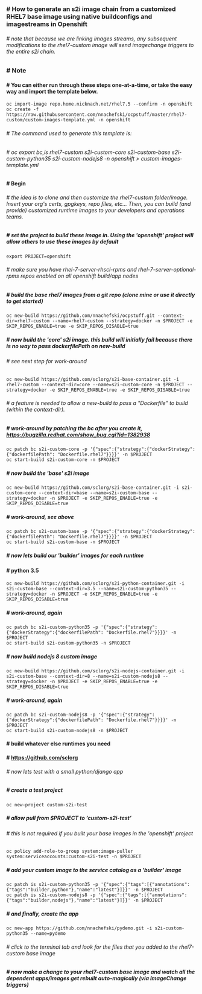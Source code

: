 ### # How to generate an s2i image chain from a customized RHEL7 base image using native buildconfigs and imagestreams in Openshift
###### # note that because we are linking images streams, any subsequent modifications to the rhel7-custom image will send imagechange triggers to the entire s2i chain.

### # Note
#### # You can either run through these steps one-at-a-time, or take the easy way and import the template below.

```
oc import-image repo.home.nicknach.net/rhel7.5 --confirm -n openshift
oc create -f https://raw.githubusercontent.com/nnachefski/ocpstuff/master/rhel7-custom/custom-images-template.yml -n openshift
```
###### # The command used to generate this template is: 
###### # oc export bc,is rhel7-custom s2i-custom-core s2i-custom-base s2i-custom-python35 s2i-custom-nodejs8 -n openshift > custom-images-template.yml
#### # Begin
###### # the idea is to clone and then customize the rhel7-custom folder/image.  Insert your org's certs, gpgkeys, repo files, etc...  Then, you can build (and provide) customized runtime images to your developers and operations teams.

##### # set the project to build these image in.  Using the 'openshift' project will allow others to use these images by default
```
export PROJECT=openshift
```
###### # make sure you have rhel-7-server-rhscl-rpms and rhel-7-server-optional-rpms repos enabled on all openshift build/app nodes

##### # build the base rhel7 images from a git repo (clone mine or use it directly to get started)
```
oc new-build https://github.com/nnachefski/ocpstuff.git --context-dir=rhel7-custom --name=rhel7-custom --strategy=docker -n $PROJECT -e SKIP_REPOS_ENABLE=true -e SKIP_REPOS_DISABLE=true
```
##### # now build the 'core' s2i image.  this build will initially fail because there is no way to pass dockerfilePath on new-build
###### # see next step for work-around
```
oc new-build https://github.com/sclorg/s2i-base-container.git -i rhel7-custom --context-dir=core --name=s2i-custom-core -n $PROJECT --strategy=docker -e SKIP_REPOS_ENABLE=true -e SKIP_REPOS_DISABLE=true
```
###### # a feature is needed to allow a new-build to pass a "Dockerfile" to build (within the context-dir). 
##### # work-around by patching the bc after you create it, https://bugzilla.redhat.com/show_bug.cgi?id=1382938 
```
oc patch bc s2i-custom-core -p '{"spec":{"strategy":{"dockerStrategy":{"dockerfilePath": "Dockerfile.rhel7"}}}}' -n $PROJECT
oc start-build s2i-custom-core -n $PROJECT
```
##### # now build the 'base' s2i image
```
oc new-build https://github.com/sclorg/s2i-base-container.git -i s2i-custom-core --context-dir=base --name=s2i-custom-base --strategy=docker -n $PROJECT -e SKIP_REPOS_ENABLE=true -e SKIP_REPOS_DISABLE=true
```
##### # work-around, see above
```
oc patch bc s2i-custom-base -p '{"spec":{"strategy":{"dockerStrategy":{"dockerfilePath": "Dockerfile.rhel7"}}}}' -n $PROJECT
oc start-build s2i-custom-base -n $PROJECT
```
##### # now lets build our 'builder' images for each runtime

#### # python 3.5
```
oc new-build https://github.com/sclorg/s2i-python-container.git -i s2i-custom-base --context-dir=3.5 --name=s2i-custom-python35 --strategy=docker -n $PROJECT -e SKIP_REPOS_ENABLE=true -e SKIP_REPOS_DISABLE=true
```
##### # work-around, again
```
oc patch bc s2i-custom-python35 -p '{"spec":{"strategy":{"dockerStrategy":{"dockerfilePath": "Dockerfile.rhel7"}}}}' -n $PROJECT
oc start-build s2i-custom-python35 -n $PROJECT
```
##### # now build nodejs 8 custom image
```
oc new-build https://github.com/sclorg/s2i-nodejs-container.git -i s2i-custom-base --context-dir=8 --name=s2i-custom-nodejs8 --strategy=docker -n $PROJECT -e SKIP_REPOS_ENABLE=true -e SKIP_REPOS_DISABLE=true
```
##### # work-around, again
```
oc patch bc s2i-custom-nodejs8 -p '{"spec":{"strategy":{"dockerStrategy":{"dockerfilePath": "Dockerfile.rhel7"}}}}' -n $PROJECT
oc start-build s2i-custom-nodejs8 -n $PROJECT
```
#### # build whatever else runtimes you need
#### # https://github.com/sclorg

###### # now lets test with a small python/django app
##### # create a test project
```
oc new-project custom-s2i-test
```
##### # allow pull from $PROJECT to ‘custom-s2i-test’ 
###### # this is not required if you built your base images in the 'openshift' project
``` 
oc policy add-role-to-group system:image-puller system:serviceaccounts:custom-s2i-test -n $PROJECT
```
##### # add your custom image to the service catalog as a 'builder' image
```
oc patch is s2i-custom-python35 -p '{"spec":{"tags":[{"annotations":{"tags":"builder,python"},"name":"latest"}]}}' -n $PROJECT
oc patch is s2i-custom-nodejs8 -p '{"spec":{"tags":[{"annotations":{"tags":"builder,nodejs"},"name":"latest"}]}}' -n $PROJECT
```
##### # and finally, create the app
```
oc new-app https://github.com/nnachefski/pydemo.git -i s2i-custom-python35 --name=pydemo
```
###### # click to the terminal tab and look for the files that you added to the rhel7-custom base image
##### # now make a change to your rhel7-custom base image and watch all the dependent apps/images get rebuilt auto-magically (via ImageChange triggers)

